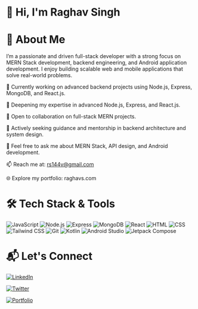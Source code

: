 # 👋 Hi, I'm Raghav Singh

# 🚀 About Me

I’m a passionate and driven full-stack developer with a strong focus on MERN Stack development, backend engineering, and Android application development. I enjoy building scalable web and mobile applications that solve real-world problems.

🔭 Currently working on advanced backend projects using Node.js, Express, MongoDB, and React.js.

🌱 Deepening my expertise in advanced Node.js, Express, and React.js.

👯 Open to collaboration on full-stack MERN projects.

🤝 Actively seeking guidance and mentorship in backend architecture and system design.

💬 Feel free to ask me about MERN Stack, API design, and Android development.

📫 Reach me at: rs144v@gmail.com

🌐 Explore my portfolio: raghavs.com

# 🛠️ Tech Stack & Tools

![JavaScript](https://img.shields.io/badge/-JavaScript-000?style=flat&logo=javascript&logoWidth=50)
![Node.js](https://img.shields.io/badge/-Node.js-000?style=flat&logo=node.js&logoWidth=50)
![Express](https://img.shields.io/badge/-Express-000?style=flat&logo=express&logoWidth=50)
![MongoDB](https://img.shields.io/badge/-MongoDB-000?style=flat&logo=mongodb&logoWidth=50)
![React](https://img.shields.io/badge/-React-000?style=flat&logo=react&logoWidth=50)
![HTML](https://img.shields.io/badge/-HTML-000?style=flat&logo=html5&logoWidth=50)
![CSS](https://img.shields.io/badge/-CSS-000?style=flat&logo=css3&logoWidth=50)
![Tailwind CSS](https://img.shields.io/badge/-Tailwind%20CSS-000?style=flat&logo=tailwindcss&logoWidth=50)
![Git](https://img.shields.io/badge/-Git-000?style=flat&logo=git&logoWidth=50)
![Kotlin](https://img.shields.io/badge/-Kotlin-000?style=flat&logo=kotlin&logoWidth=50)
![Android Studio](https://img.shields.io/badge/-Android%20Studio-000?style=flat&logo=android-studio&logoWidth=50)
![Jetpack Compose](https://img.shields.io/badge/-Jetpack%20Compose-000?style=flat&logo=jetpack-compose&logoWidth=50)

# 📬 Let's Connect

[![LinkedIn](https://img.shields.io/badge/-LinkedIn-0077B5?style=flat&logo=LinkedIn&logoColor=white)](https://www.linkedin.com/in/raghavsing/)

[![Twitter](https://img.shields.io/badge/-Twitter-1DA1F2?style=flat&logo=Twitter&logoColor=white)](https://x.com/itsrebelkid)

[![Portfolio](https://img.shields.io/badge/-Portfolio-000?style=flat&logo=firefox&logoColor=white)](https://raghavs.com/)
